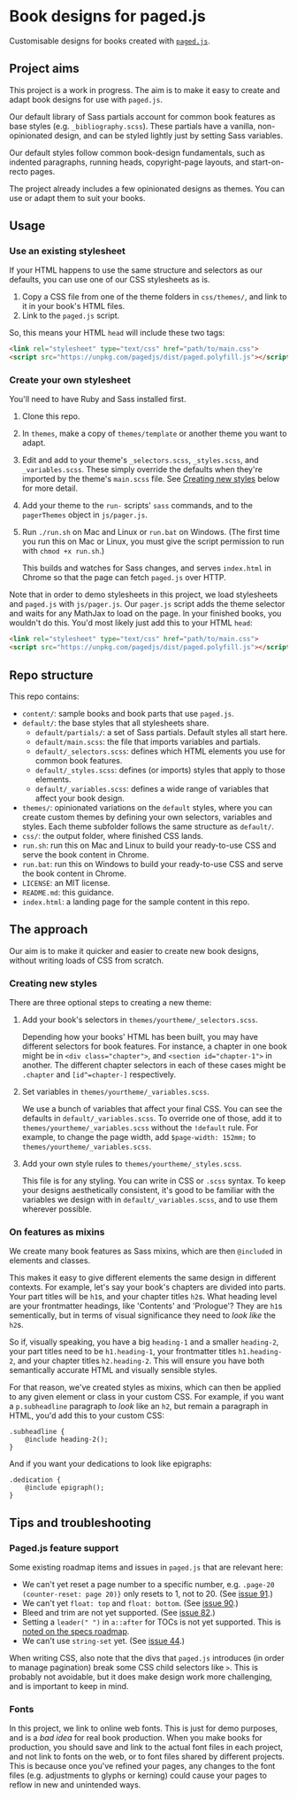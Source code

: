 # Book designs for paged.js

Customisable designs for books created with [`paged.js`](https://gitlab.pagedmedia.org/tools/pagedjs).

## Project aims

This project is a work in progress. The aim is to make it easy to create and adapt book designs for use with `paged.js`.

Our default library of Sass partials account for common book features as base styles (e.g. `_bibliography.scss`). These partials have a vanilla, non-opinionated design, and can be styled lightly just by setting Sass variables.

Our default styles follow common book-design fundamentals, such as indented paragraphs, running heads, copyright-page layouts, and start-on-recto pages.

The project already includes a few opinionated designs as themes. You can use or adapt them to suit your books.

## Usage

### Use an existing stylesheet

If your HTML happens to use the same structure and selectors as our defaults, you can use one of our CSS stylesheets as is.

1. Copy a CSS file from one of the theme folders in `css/themes/`, and link to it in your book's HTML files.
2. Link to the `paged.js` script.

So, this means your HTML `head` will include these two tags:

```html
<link rel="stylesheet" type="text/css" href="path/to/main.css">
<script src="https://unpkg.com/pagedjs/dist/paged.polyfill.js"></script>
```

### Create your own stylesheet

You'll need to have Ruby and Sass installed first.

1. Clone this repo.
1. In `themes`, make a copy of `themes/template` or another theme you want to adapt.
1. Edit and add to your theme's `_selectors.scss`, `_styles.scss`, and `_variables.scss`. These simply override the defaults when they're imported by the theme's `main.scss` file. See [Creating new styles](#creating-new-styles) below for more detail.
1. Add your theme to the `run-` scripts' `sass` commands, and to the `pagerThemes` object in `js/pager.js`.
1. Run `./run.sh` on Mac and Linux or `run.bat` on Windows. (The first time you run this on Mac or Linux, you must give the script permission to run with `chmod +x run.sh`.)

   This builds and watches for Sass changes, and serves `index.html` in Chrome so that the page can fetch `paged.js` over HTTP.

Note that in order to demo stylesheets in this project, we load stylesheets and `paged.js` with `js/pager.js`. Our `pager.js` script adds the theme selector and waits for any MathJax to load on the page. In your finished books, you wouldn't do this. You'd most likely just add this to your HTML `head`:

```html
<link rel="stylesheet" type="text/css" href="path/to/main.css">
<script src="https://unpkg.com/pagedjs/dist/paged.polyfill.js"></script>
```

## Repo structure

This repo contains:

- `content/`: sample books and book parts that use `paged.js`.
- `default/`: the base styles that all stylesheets share.
    - `default/partials/`: a set of Sass partials. Default styles all start here.
    - `default/main.scss`: the file that imports variables and partials.
    - `default/_selectors.scss`: defines which HTML elements you use for common book features.
    - `default/_styles.scss`: defines (or imports) styles that apply to those elements.
    - `default/_variables.scss`: defines a wide range of variables that affect your book design.
- `themes/`: opinionated variations on the `default` styles, where you can create custom themes by defining your own selectors, variables and styles. Each theme subfolder follows the same structure as `default/`.
- `css/`: the output folder, where finished CSS lands.
- `run.sh`: run this on Mac and Linux to build your ready-to-use CSS and serve the book content in Chrome.
- `run.bat`: run this on Windows to build your ready-to-use CSS and serve the book content in Chrome.
- `LICENSE`: an MIT license.
- `README.md`: this guidance.
- `index.html`: a landing page for the sample content in this repo.

## The approach

Our aim is to make it quicker and easier to create new book designs, without writing loads of CSS from scratch.

### Creating new styles

There are three optional steps to creating a new theme:

1. Add your book's selectors in `themes/yourtheme/_selectors.scss`.

   Depending how your books' HTML has been built, you may have different selectors for book features. For instance, a chapter in one book might be in `<div class="chapter">`, and `<section id="chapter-1">` in another. The different chapter selectors in each of these cases might be `.chapter` and `[id^=chapter-]` respectively.

1. Set variables in `themes/yourtheme/_variables.scss`.

   We use a bunch of variables that affect your final CSS. You can see the defaults in `default/_variables.scss`. To override one of those, add it to `themes/yourtheme/_variables.scss` without the `!default` rule. For example, to change the page width, add `$page-width: 152mm;` to `themes/yourtheme/_variables.scss`.

1. Add your own style rules to `themes/yourtheme/_styles.scss`.

   This file is for any styling. You can write in CSS or `.scss` syntax. To keep your designs aesthetically consistent, it's good to be familiar with the variables we design with in `default/_variables.scss`, and to use them wherever possible.

### On features as mixins

We create many book features as Sass mixins, which are then `@include`d in elements and classes.

This makes it easy to give different elements the same design in different contexts. For example, let's say your book's chapters are divided into parts. Your part titles will be `h1`s, and your chapter titles `h2`s. What heading level are your frontmatter headings, like 'Contents' and 'Prologue'? They are `h1`s sementically, but in terms of visual significance they need to *look like* the `h2`s.

So if, visually speaking, you have a big `heading-1` and a smaller `heading-2`, your part titles need to be `h1.heading-1`, your frontmatter titles `h1.heading-2`, and your chapter titles `h2.heading-2`. This will ensure you have both semantically accurate HTML and visually sensible styles.

For that reason, we've created styles as mixins, which can then be applied to any given element or class in your custom CSS. For example, if you want a `p.subheadline` paragraph to *look* like an `h2`, but remain a paragraph in HTML, you'd add this to your custom CSS:

```
.subheadline {
    @include heading-2();
}
```

And if you want your dedications to look like epigraphs:

```
.dedication {
    @include epigraph();
}
```

## Tips and troubleshooting

### Paged.js feature support

Some existing roadmap items and issues in `paged.js` that are relevant here:

- We can't yet reset a page number to a specific number, e.g. `.page-20 (counter-reset: page 20)}` only resets to 1, not to 20. (See [issue 91](https://gitlab.pagedmedia.org/tools/pagedjs/issues/91).)
- We can't yet `float: top` and `float: bottom`. (See [issue 90](https://gitlab.pagedmedia.org/tools/pagedjs/issues/90).)
- Bleed and trim are not yet supported. (See [issue 82](https://gitlab.pagedmedia.org/tools/pagedjs/issues/82).)
- Setting a `leader(" ")` in `a::after` for TOCs is not yet supported. This is [noted on the specs roadmap](https://gitlab.pagedmedia.org/tools/pagedjs/wikis/Support-of-specifications).
- We can't use `string-set` yet. (See [issue 44](https://gitlab.pagedmedia.org/tools/pagedjs/issues/44).)

When writing CSS, also note that the divs that `paged.js` introduces (in order to manage pagination) break some CSS child selectors like `>`. This is probably not avoidable, but it does make design work more challenging, and is important to keep in mind.

### Fonts

In this project, we link to online web fonts. This is just for demo purposes, and is a *bad idea* for real book production. When you make books for production, you should save and link to the actual font files in each project, and not link to fonts on the web, or to font files shared by different projects. This is because once you've refined your pages, any changes to the font files (e.g. adjustments to glyphs or kerning) could cause your pages to reflow in new and unintended ways.
